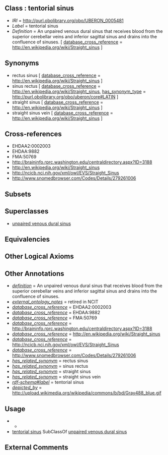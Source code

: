 
## Class : tentorial sinus

 * *IRI* = http://purl.obolibrary.org/obo/UBERON_0005481
 * *Label* = tentorial sinus
 * *Definition* = An unpaired venous dural sinus that receives blood from the superior cerebellar veins and inferior sagittal sinus and drains into the confluence of sinuses. [ [database_cross_reference](../../ef/oboInOwl#hasDbXref.md) = http://en.wikipedia.org/wiki/Straight_sinus ]

## Synonyms

 * rectus sinus [ [database_cross_reference](../../ef/oboInOwl#hasDbXref.md) = http://en.wikipedia.org/wiki/Straight_sinus ]
 * sinus rectus [ [database_cross_reference](../../ef/oboInOwl#hasDbXref.md) = http://en.wikipedia.org/wiki/Straight_sinus, [has_synonym_type](../../pe/oboInOwl#hasSynonymType.md) = http://purl.obolibrary.org/obo/uberon/core#LATIN ]
 * straight sinus [ [database_cross_reference](../../ef/oboInOwl#hasDbXref.md) = http://en.wikipedia.org/wiki/Straight_sinus ]
 * straight sinus vein [ [database_cross_reference](../../ef/oboInOwl#hasDbXref.md) = http://en.wikipedia.org/wiki/Straight_sinus ]

## Cross-references

 * EHDAA2:0002003
 * EHDAA:9882
 * FMA:50769
 * http://braininfo.rprc.washington.edu/centraldirectory.aspx?ID=3188
 * http://en.wikipedia.org/wiki/Straight_sinus
 * http://ncicb.nci.nih.gov/xml/owl/EVS/Straight_Sinus
 * http://www.snomedbrowser.com/Codes/Details/279261006

## Subsets


## Superclasses

 * [unpaired venous dural sinus](../../UBERON/40/UBERON_0017640.md)

## Equivalencies


## Other Logical Axioms


## Other Annotations

 * *[definition](../../IAO/15/IAO_0000115.md)* = An unpaired venous dural sinus that receives blood from the superior cerebellar veins and inferior sagittal sinus and drains into the confluence of sinuses.
 * *[external_ontology_notes](../../UBPROP/12/UBPROP_0000012.md)* = retired in NCIT
 * *[database_cross_reference](../../ef/oboInOwl#hasDbXref.md)* = EHDAA2:0002003
 * *[database_cross_reference](../../ef/oboInOwl#hasDbXref.md)* = EHDAA:9882
 * *[database_cross_reference](../../ef/oboInOwl#hasDbXref.md)* = FMA:50769
 * *[database_cross_reference](../../ef/oboInOwl#hasDbXref.md)* = http://braininfo.rprc.washington.edu/centraldirectory.aspx?ID=3188
 * *[database_cross_reference](../../ef/oboInOwl#hasDbXref.md)* = http://en.wikipedia.org/wiki/Straight_sinus
 * *[database_cross_reference](../../ef/oboInOwl#hasDbXref.md)* = http://ncicb.nci.nih.gov/xml/owl/EVS/Straight_Sinus
 * *[database_cross_reference](../../ef/oboInOwl#hasDbXref.md)* = http://www.snomedbrowser.com/Codes/Details/279261006
 * *[has_related_synonym](../../ym/oboInOwl#hasRelatedSynonym.md)* = rectus sinus
 * *[has_related_synonym](../../ym/oboInOwl#hasRelatedSynonym.md)* = sinus rectus
 * *[has_related_synonym](../../ym/oboInOwl#hasRelatedSynonym.md)* = straight sinus
 * *[has_related_synonym](../../ym/oboInOwl#hasRelatedSynonym.md)* = straight sinus vein
 * *[rdf-schema#label](../../el/rdf-schema#label.md)* = tentorial sinus
 * *[depicted_by](../../depicted/by/depicted_by.md)* = http://upload.wikimedia.org/wikipedia/commons/b/bd/Gray488_blue.gif

## Usage

 * -
 * [tentorial sinus](../../UBERON/81/UBERON_0005481.md) SubClassOf [unpaired venous dural sinus](../../UBERON/40/UBERON_0017640.md)

## External Comments


